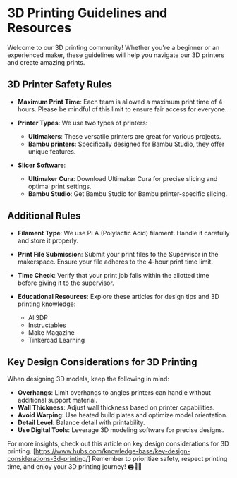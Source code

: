# 3D Printing Guidelines and Resources

Welcome to our 3D printing community! Whether you're a beginner or an experienced maker, these guidelines will help you navigate our 3D printers and create amazing prints.

## 3D Printer Safety Rules

- **Maximum Print Time**: Each team is allowed a maximum print time of 4 hours. Please be mindful of this limit to ensure fair access for everyone.

- **Printer Types**: We use two types of printers:
    - **Ultimakers**: These versatile printers are great for various projects.
    - **Bambu printers**: Specifically designed for Bambu Studio, they offer unique features.

- **Slicer Software**:
    - **Ultimaker Cura**: Download Ultimaker Cura for precise slicing and optimal print settings.
    - **Bambu Studio**: Get Bambu Studio for Bambu printer-specific slicing.

## Additional Rules

- **Filament Type**: We use PLA (Polylactic Acid) filament. Handle it carefully and store it properly.

- **Print File Submission**: Submit your print files to the Supervisor in the makerspace. Ensure your file adheres to the 4-hour print time limit.

- **Time Check**: Verify that your print job falls within the allotted time before giving it to the supervisor.

- **Educational Resources**: Explore these articles for design tips and 3D printing knowledge:
    - All3DP
    - Instructables
    - Make Magazine
    - Tinkercad Learning

## Key Design Considerations for 3D Printing

When designing 3D models, keep the following in mind:

- **Overhangs**: Limit overhangs to angles printers can handle without additional support material.
- **Wall Thickness**: Adjust wall thickness based on printer capabilities.
- **Avoid Warping**: Use heated build plates and optimize model orientation.
- **Detail Level**: Balance detail with printability.
- **Use Digital Tools**: Leverage 3D modeling software for precise designs.

For more insights, check out this article on key design considerations for 3D printing.
[https://www.hubs.com/knowledge-base/key-design-considerations-3d-printing/]
Remember to prioritize safety, respect printing time, and enjoy your 3D printing journey! 🖨️🔧🌟


